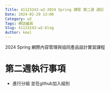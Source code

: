 ```yaml
---
Title: 41123243-w2-2024 Spring 課程 第二週 週記
Date: 2024-02-29 13:00
Category: w2
Tags: 網誌編寫
Slug: 41123243-w2-blog
Author: kmol
---
```


2024 Spring 網際內容管理與協同產品設計實習課程

<!-- PELICAN_END_SUMMARY -->

# 第二週執行事項
- 進行分組 並在github加入組別
